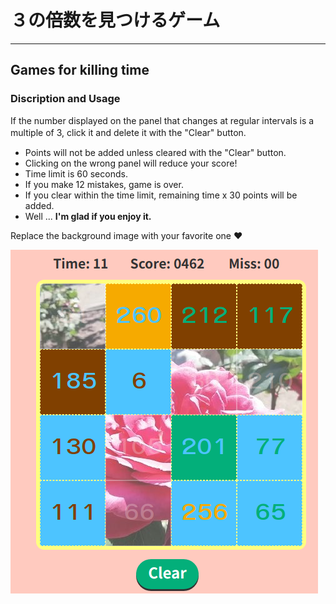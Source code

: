 # ３の倍数を見つけるゲーム  

---  

## Games for killing time

### Discription and Usage

If the number displayed on the panel that changes at regular intervals is a multiple of 3, click it and delete it with the "Clear" button.　　

- Points will not be added unless cleared with the "Clear" button.
- Clicking on the wrong panel will reduce your score!
- Time limit is 60 seconds.
- If you make 12 mistakes, game is over.
- If you clear within the time limit, remaining time x 30 points will be added.
- Well ... **I'm glad if you enjoy it.**

Replace the background image with your favorite one :heart:  

![sample image](sample.png)
